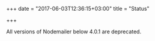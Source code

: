 +++
date = "2017-06-03T12:36:15+03:00"
title = "Status"

+++

All versions of Nodemailer below 4.0.1 are deprecated.

